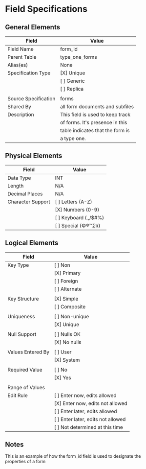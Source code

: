 # Field Specifications

## General Elements

| Field                 | Value                             |
|-----------------------|-----------------------------------|
| Field Name            | form_id                           |
| Parent Table          | type_one_forms                    |
| Alias(es)             |  None                             |
| Specification Type    | [X] Unique                        |
|                       | [ ] Generic                       |
|                       | [ ] Replica                       |
|                       |                                   |
| Source Specification  | forms                             |
| Shared By             | all form documents and subfiles   |
| Description           | This field is used to keep track  |
|                       |   of forms. It's presence in this |
|                       |   table indicates that the form is|
|                       |   a type one.                     |


## Physical Elements

| Field                 | Value                             |
|-----------------------|-----------------------------------|
| Data Type             | INT                               |
| Length                | N/A                               |
| Decimal Places        | N/A                               |
| Character Support     | [ ] Letters (A-Z)                 |
|                       | [X] Numbers (0-9)                 |
|                       | [ ] Keyboard (.,/$#%)             |
|                       | [ ] Special (©®™Σπ)               |


## Logical Elements

| Field                 | Value                             |
|-----------------------|-----------------------------------|
| Key Type              | [ ] Non                           |
|                       | [X] Primary                       |   
|                       | [ ] Foreign                       |
|                       | [ ] Alternate                     |
|                       |                                   |
| Key Structure         | [X] Simple                        |
|                       | [ ] Composite                     |
|                       |                                   |
| Uniqueness            | [ ] Non-unique                    |
|                       | [X] Unique                        |
|                       |                                   |
| Null Support          | [ ] Nulls OK                      |
|                       | [X] No nulls                      |
|                       |                                   |
| Values Entered By     | [ ] User                          |
|                       | [X] System                        |
|                       |                                   |
| Required Value        | [ ] No                            |
|                       | [X] Yes                           |
|                       |                                   |
| Range of Values       |                                   |
| Edit Rule             | [ ] Enter now, edits allowed      |
|                       | [X] Enter now, edits not allowed  |
|                       | [ ] Enter later, edits allowed    |
|                       | [ ] Enter later, edits not allowed|
|                       | [ ] Not determined at this time   |

## Notes
This is an example of how the form_id field is used to designate the properties of a form